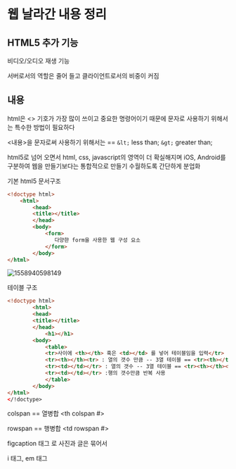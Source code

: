 # 웹 날라간 내용 정리

## HTML5 추가 기능

비디오/오디오 재생 기능

서버로서의 역할은 줄어 들고 클라이언트로서의 비중이 커짐



## 내용

html은 <> 기호가 가장 많이 쓰이고 중요한 명령어이기 때문에 문자로 사용하기 위해서는 특수한 방법이 필요하다

<내용>을 문자로써 사용하기 위해서는  == `&lt;` less than; `&gt;` greater than;

html5로 넘어 오면서 html, css, javascript의 영역이 더 확실해지며 iOS, Android를 구분하여 웹을 만들기보다는 통합적으로 만들기 수월하도록 간단하게 분업화

기본 html5 문서구조

```html
<!doctype html>
    <html>
        <head>
   		<title></title>
        </head>
        <body>
            <form>
               다양햔 form을 사용한 웹 구성 요소 
            </form>
        </body>
</html>
```
![1558940598149](C:\Users\student\AppData\Roaming\Typora\typora-user-images\1558940598149.png)

테이블 구조

```html
<!doctype html> 
        <html>
        <head>
   		<title></title>
        </head>
            <h1></h1>
        <body>
            <table>
            <tr>사이에 <th></th> 혹은 <td></td> 를 넣어 테이블임을 입력</tr>
            <tr><th></th><tr> : 열의 갯수 만큼 -- 3열 테이블 == <tr><th></th><th></th><th></th></tr>
            <tr><td></td></tr> : 열의 갯수 -- 3열 테이블 == <tr><th></th><th></th><th></th></tr>
            <tr><td></td></tr> :행의 갯수만큼 반복 사용
            </table>
        </body>
</html>
</!doctype>
```
colspan == 열병합 <th colspan #>

rowspan == 행병합 <td rowspan #>

figcaption 태그 로 사진과 글은 묶어서

i 태그, em 태그





